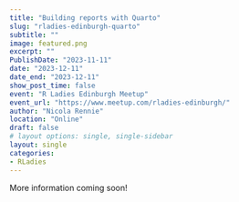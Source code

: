 ```yaml
---
title: "Building reports with Quarto"
slug: "rladies-edinburgh-quarto"
subtitle: ""
image: featured.png
excerpt: ""
PublishDate: "2023-11-11"
date: "2023-12-11"
date_end: "2023-12-11"
show_post_time: false
event: "R Ladies Edinburgh Meetup"
event_url: "https://www.meetup.com/rladies-edinburgh/"
author: "Nicola Rennie"
location: "Online"
draft: false
# layout options: single, single-sidebar
layout: single
categories:
- RLadies
---
```


More information coming soon!